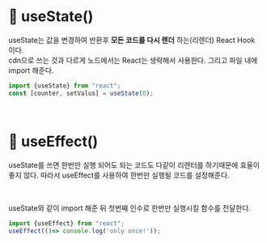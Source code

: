 # 📌 useState()
useState는 값을 변경하여 반환후 **모든 코드를 다시 렌더** 하는(리렌더) React Hook 이다. <br>
cdn으로 쓰는 것과 다르게 노드에서는 React는 생략해서 사용한다.
그리고 파일 내에 import 해준다. 

```jsx
import {useState} from "react";
const [counter, setValus] = useState(0);
```

<br>

# 📌 useEffect()
useState를 쓰면 한번만 실행 되어도 되는 코드도 다같이 리렌터를 하기때문에 효율이 좋지 않다.
따라서 useEffect를 사용하여 한번만 실행될 코드를 설정해준다.

<br> 

useState와 같이 import 해준 뒤 첫번째 인수로 한번만 실행시킬 함수를 전달한다.

```jsx
import {useEffect} from "react";
useEffect(()=> console.log('only once!'));
```